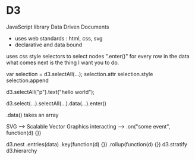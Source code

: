 # D3

JavaScript library
Data Driven Documents
* uses web standards : html, css, svg
* declarative and data bound

uses css style selectors to select nodes
".enter()" for every row in the data what comes next is the thing I want you to do.


var selection = d3.selectAll(...);
selection.attr
selection.style
selection.append

d3.selectAll("p").text("hello world");

d3.select(...).selectAll(...).data(...).enter()

.data() takes an array


SVG --> Scalable Vector Graphics
interacting --> .on("some event", function(d) {})

d3.nest
	.entries(data)
	.key(function(d) {})
	.rollup(function(d) {})
d3.stratify
d3.hierarchy
